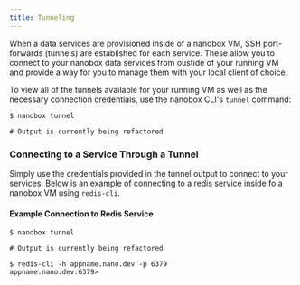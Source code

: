 ```yaml
---
title: Tunneling
---
```


When a data services are provisioned inside of a nanobox VM, SSH port-forwards (tunnels) are established for each service. These allow you to connect to your nanobox data services from oustide of your running VM and provide a way for you to manage them with your local client of choice.

To view all of the tunnels available for your running VM as well as the necessary connection credentials, use the nanobox CLI's `tunnel` command:

```shell
$ nanobox tunnel

# Output is currently being refactored
```

### Connecting to a Service Through a Tunnel
Simply use the credentials provided in the tunnel output to connect to your services. Below is an example of connecting to a redis service inside fo a nanobox VM using `redis-cli`.

#### Example Connection to Redis Service
```shell
$ nanobox tunnel

# Output is currently being refactored

$ redis-cli -h appname.nano.dev -p 6379
appname.nano.dev:6379>
```